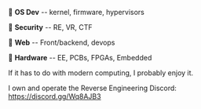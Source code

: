 🔸 **OS Dev** -- kernel, firmware, hypervisors

🔸 **Security** -- RE, VR, CTF

🔸 **Web** -- Front/backend, devops

🔸 **Hardware** -- EE, PCBs, FPGAs, Embedded

If it has to do with modern computing, I probably enjoy it.

I own and operate the Reverse Engineering Discord: https://discord.gg/Wq8AJB3
